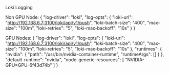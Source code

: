 Loki Logging

Non GPU Node:
{
  "log-driver": "loki",
    "log-opts": {
        "loki-url": "http://192.168.6.7:3100/loki/api/v1/push",
        "loki-batch-size": "400",
        "max-size": "100m",
        "loki-retries": "5",
        "loki-max-backoff": "10s"
    }
}

GPU Nodes:
{
  "log-driver": "loki",
    "log-opts": {
        "loki-url": "http://192.168.6.7:3100/loki/api/v1/push",
        "loki-batch-size": "400",
        "max-size": "100m",
        "loki-retries": "5",
        "loki-max-backoff": "10s"
    },
  "runtimes": {
    "nvidia": {
      "path": "/usr/bin/nvidia-container-runtime",
      "runtimeArgs": []
    }
  },
  "default-runtime": "nvidia",
  "node-generic-resources": [
    "NVIDIA-GPU=GPU-6f43d74b"
    ]
}